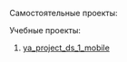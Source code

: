 Самостоятельные проекты:



Учебные проекты:
1. [ya_project_ds_1_mobile](https://github.com/ziadove/ya_project_ds_1_mobile)
